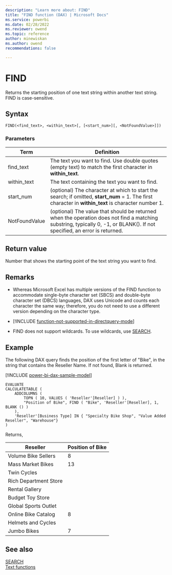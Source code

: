 ```yaml
---
description: "Learn more about: FIND"
title: "FIND function (DAX) | Microsoft Docs"
ms.service: powerbi 
ms.date: 02/28/2022
ms.reviewer: owend
ms.topic: reference
author: minewiskan
ms.author: owend 
recommendations: false

---
```

# FIND

Returns the starting position of one text string within another text string. FIND is case-sensitive.  
  
## Syntax  
  
```dax
FIND(<find_text>, <within_text>[, [<start_num>][, <NotFoundValue>]])  
```
  
### Parameters  
  
|Term|Definition|  
|--------|--------------|  
|find_text|The text you want to find. Use double quotes (empty text) to match the first character in **within_text**. |
|within_text|The text containing the text you want to find.|  
|start_num|(optional) The character at which to start the search; if omitted, **start_num** = 1. The first character in **within_text** is character number 1.|  
|NotFoundValue|(optional) The value that should be returned when the operation does not find a matching substring, typically 0, -1, or BLANK(). If not specified, an error is returned.|  
  
## Return value

Number that shows the starting point of the text string you want to find.  
  
## Remarks

- Whereas Microsoft Excel has multiple versions of the FIND function to accommodate single-byte character set (SBCS) and double-byte character set (DBCS) languages, DAX uses Unicode and counts each character the same way; therefore, you do not need to use a different version depending on the character type.  
  
- [!INCLUDE [function-not-supported-in-directquery-mode](includes/function-not-supported-in-directquery-mode.md)]

- FIND does not support wildcards. To use wildcards, use [SEARCH](search-function-dax.md).
  
## Example

The following DAX query finds the position of the first letter of "Bike", in the string that contains the Reseller Name. If not found, Blank is returned.

[!INCLUDE [power-bi-dax-sample-model](includes/power-bi-dax-sample-model.md)]
  
```dax
EVALUATE
CALCULATETABLE (
    ADDCOLUMNS (
        TOPN ( 10, VALUES ( 'Reseller'[Reseller] ) ),
        "Position of Bike", FIND ( "Bike", 'Reseller'[Reseller], 1, BLANK () )
    ),
    'Reseller'[Business Type] IN { "Specialty Bike Shop", "Value Added Reseller", "Warehouse"}
)
```

Returns,  

|Reseller  |Position of Bike |
|---------|---------|
|Volume Bike Sellers    |     8    |
|Mass Market Bikes     |    13     |
|Twin Cycles     |         |
|Rich Department Store     |         |
|Rental Gallery     |         |
|Budget Toy Store     |         |
|Global Sports Outlet     |         |
|Online Bike Catalog     |     8    |
|Helmets and Cycles     |         |
|Jumbo Bikes     |    7     |




## See also

[SEARCH](search-function-dax.md)  
[Text functions](text-functions-dax.md)  
